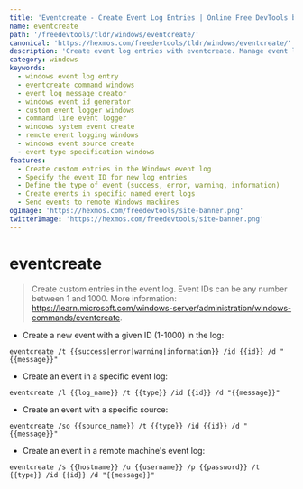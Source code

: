 ```yaml
---
title: 'Eventcreate - Create Event Log Entries | Online Free DevTools by Hexmos'
name: eventcreate
path: '/freedevtools/tldr/windows/eventcreate/'
canonical: 'https://hexmos.com/freedevtools/tldr/windows/eventcreate/'
description: 'Create event log entries with eventcreate. Manage event logs, specify event IDs, and send events to remote machines. Free online tool, no registration required.'
category: windows
keywords:
  - windows event log entry
  - eventcreate command windows
  - event log message creator
  - windows event id generator
  - custom event logger windows
  - command line event logger
  - windows system event create
  - remote event logging windows
  - windows event source create
  - event type specification windows
features:
  - Create custom entries in the Windows event log
  - Specify the event ID for new log entries
  - Define the type of event (success, error, warning, information)
  - Create events in specific named event logs
  - Send events to remote Windows machines
ogImage: 'https://hexmos.com/freedevtools/site-banner.png'
twitterImage: 'https://hexmos.com/freedevtools/site-banner.png'
---
```


# eventcreate

> Create custom entries in the event log.
> Event IDs can be any number between 1 and 1000.
> More information: <https://learn.microsoft.com/windows-server/administration/windows-commands/eventcreate>.

- Create a new event with a given ID (1-1000) in the log:

`eventcreate /t {{success|error|warning|information}} /id {{id}} /d "{{message}}"`

- Create an event in a specific event log:

`eventcreate /l {{log_name}} /t {{type}} /id {{id}} /d "{{message}}"`

- Create an event with a specific source:

`eventcreate /so {{source_name}} /t {{type}} /id {{id}} /d "{{message}}"`

- Create an event in a remote machine's event log:

`eventcreate /s {{hostname}} /u {{username}} /p {{password}} /t {{type}} /id {{id}} /d "{{message}}"`
